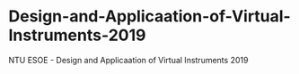 # Design-and-Applicaation-of-Virtual-Instruments-2019
NTU ESOE - Design and Applicaation of Virtual Instruments 2019

